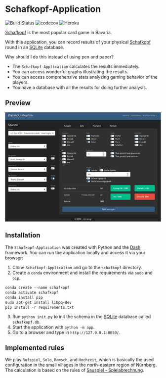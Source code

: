 # Schafkopf-Application
[![Build Status](https://travis-ci.com/PanchoVarallo/Schafkopf-Application.svg?branch=master)](https://travis-ci.com/github/PanchoVarallo/Schafkopf-Application)
[![codecov](https://codecov.io/gh/PanchoVarallo/Schafkopf-Application/branch/master/graph/badge.svg)](https://codecov.io/gh/PanchoVarallo/Schafkopf-Application)
[![Heroku](https://heroku-badge.herokuapp.com/?app=heroku-badge)](https://schafkopf-app.herokuapp.com/)

[Schafkopf](https://en.wikipedia.org/wiki/Schafkopf) is the most popular card game in Bavaria. 

With this application, 
you can record results of your physical [Schafkopf](https://en.wikipedia.org/wiki/Schafkopf) round in an 
[SQLite](https://www.sqlite.org/index.html) database.  

Why should I do this instead of using pen and paper? 
- The `Schafkopf-Application` calculates the results immediately.
- You can access wonderful graphs illustrating the results.
- You can access comprehensive stats analyzing gaming behavior of the players.
- You have a database with all the results for doing further analysis.

## Preview
![Preview](imgs/schafkopf.jpg)

## Installation

The `Schafkopf-Application` was created with Python and the [Dash](https://dash.plotly.com/) framework. 
You can run the application locally and access it via your browser:

1. Clone `Schafkopf-Application` and go to the `schafkopf` directory.
2. Create a `conda` environment and install the requirements via `sudo` and `pip`.
```
conda create --name schafkopf
conda activate schafkopf
conda install pip
sudo apt-get install libpq-dev
pip install -r requirements.txt
```
3. Run `python init.py` to init the schema in the [SQLite](https://www.sqlite.org/index.html) 
database called `schafkopf.db`.
4. Start the application with `python -m app`.
5. Go to a browser and type in `http://127.0.0.1:8050/`.

## Implemented rules

We play `Rufspiel`, `Solo`, `Ramsch`, and `Hochzeit`, which is basically the used configuration in the small villages 
in the north-eastern region of Nürnberg. The calculation is based on the rules 
of [Sauspiel - Spielabrechnung](https://www.sauspiel.de/schafkopf-lernen/spielabrechnung).


    

